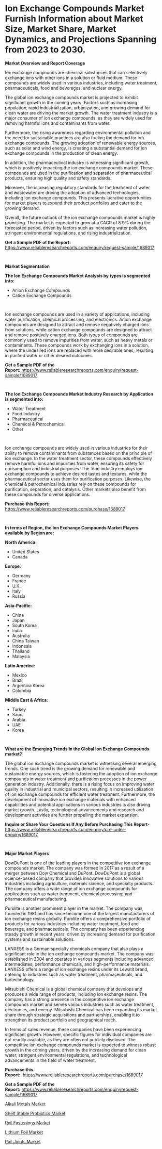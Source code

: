 <p><h1>Ion Exchange Compounds Market Furnish Information about Market Size, Market Share, Market Dynamics, and Projections Spanning from 2023 to 2030.</h1></p><p><strong>Market Overview and Report Coverage</strong></p>
<p><p>Ion exchange compounds are chemical substances that can selectively exchange ions with other ions in a solution or fluid medium. These compounds are widely used in various industries, including water treatment, pharmaceuticals, food and beverages, and nuclear energy.</p><p>The global ion exchange compounds market is projected to exhibit significant growth in the coming years. Factors such as increasing population, rapid industrialization, urbanization, and growing demand for clean water are driving the market growth. The water treatment industry is a major consumer of ion exchange compounds, as they are widely used for removing harmful ions and contaminants from water.</p><p>Furthermore, the rising awareness regarding environmental pollution and the need for sustainable practices are also fueling the demand for ion exchange compounds. The growing adoption of renewable energy sources, such as solar and wind energy, is creating a substantial demand for ion exchange compounds in the production of clean energy.</p><p>In addition, the pharmaceutical industry is witnessing significant growth, which is positively impacting the ion exchange compounds market. These compounds are used in the purification and separation of pharmaceutical products, ensuring high quality and safety standards.</p><p>Moreover, the increasing regulatory standards for the treatment of water and wastewater are driving the adoption of advanced technologies, including ion exchange compounds. This presents lucrative opportunities for market players to expand their product portfolios and cater to the growing demand.</p><p>Overall, the future outlook of the ion exchange compounds market is highly promising. The market is expected to grow at a CAGR of 8.9% during the forecasted period, driven by factors such as increasing water pollution, stringent environmental regulations, and rising industrialization.</p></p>
<p><strong>Get a Sample PDF of the Report:</strong> <a href="https://www.reliableresearchreports.com/enquiry/request-sample/1689017">https://www.reliableresearchreports.com/enquiry/request-sample/1689017</a></p>
<p>&nbsp;</p>
<p><strong>Market Segmentation</strong></p>
<p><strong>The Ion Exchange Compounds Market Analysis by types is segmented into:</strong></p>
<p><ul><li>Anion Exchange Compounds</li><li>Cation Exchange Compounds</li></ul></p>
<p>&nbsp;</p>
<p><p>Ion exchange compounds are used in a variety of applications, including water purification, chemical processing, and electronics. Anion exchange compounds are designed to attract and remove negatively charged ions from solutions, while cation exchange compounds are designed to attract and remove positively charged ions. Both types of compounds are commonly used to remove impurities from water, such as heavy metals or contaminants. These compounds work by exchanging ions in a solution, where the undesired ions are replaced with more desirable ones, resulting in purified water or other desired outcomes.</p></p>
<p><strong>Get a Sample PDF of the Report:</strong>&nbsp;<a href="https://www.reliableresearchreports.com/enquiry/request-sample/1689017">https://www.reliableresearchreports.com/enquiry/request-sample/1689017</a></p>
<p>&nbsp;</p>
<p><strong>The Ion Exchange Compounds Market Industry Research by Application is segmented into:</strong></p>
<p><ul><li>Water Treatment</li><li>Food Industry</li><li>Pharmaceutical</li><li>Chemical & Petrochemical</li><li>Other</li></ul></p>
<p>&nbsp;</p>
<p><p>Ion exchange compounds are widely used in various industries for their ability to remove contaminants from substances based on the principle of ion exchange. In the water treatment sector, these compounds effectively remove harmful ions and impurities from water, ensuring its safety for consumption and industrial purposes. The food industry employs ion exchange compounds to achieve desired tastes and textures, while the pharmaceutical sector uses them for purification purposes. Likewise, the chemical & petrochemical industries rely on these compounds for purification, separation, and catalysis. Other markets also benefit from these compounds for diverse applications.</p></p>
<p><strong>Purchase this Report:</strong>&nbsp; <a href="https://www.reliableresearchreports.com/purchase/1689017">https://www.reliableresearchreports.com/purchase/1689017</a></p>
<p>&nbsp;</p>
<p><strong>In terms of Region, the Ion Exchange Compounds Market Players available by Region are:</strong></p>
<p>
    <p> <strong> North America: </strong>
        <ul>
            <li>United States</li>
            <li>Canada</li>
        </ul>
        </p> 
    <p> <strong> Europe: </strong>
        <ul>
            <li>Germany</li>
            <li>France</li>
            <li>U.K.</li>
            <li>Italy</li>
            <li>Russia</li>
        </ul>
        </p> 
    <p> <strong> Asia-Pacific: </strong>
        <ul>
            <li>China</li>
            <li>Japan</li>
            <li>South Korea</li>
            <li>India</li>
            <li>Australia</li>
            <li>China Taiwan</li>
            <li>Indonesia</li>
            <li>Thailand</li>
            <li>Malaysia</li>
        </ul>
        </p> 
    <p> <strong> Latin America: </strong>
        <ul>
            <li>Mexico</li>
            <li>Brazil</li>
            <li>Argentina Korea</li>
            <li>Colombia</li>
        </ul>
        </p> 
    <p> <strong> Middle East & Africa: </strong>
        <ul>
            <li>Turkey</li>
            <li>Saudi</li>
            <li>Arabia</li>
            <li>UAE</li>
            <li>Korea</li>
        </ul>
    </p>
    </p>
<p>&nbsp;</p>
<p><strong>What are the Emerging Trends in the Global Ion Exchange Compounds market?</strong></p>
<p><p>The global ion exchange compounds market is witnessing several emerging trends. One such trend is the growing demand for renewable and sustainable energy sources, which is fostering the adoption of ion exchange compounds in water treatment and purification processes in the power generation industry. Additionally, there is a rising focus on improving water quality in industrial and municipal sectors, resulting in increased utilization of ion exchange compounds for efficient water treatment. Furthermore, the development of innovative ion exchange materials with enhanced capabilities and potential applications in various industries is also driving market growth. Lastly, technological advancements and research and development activities are further propelling the market expansion.</p></p>
<p><strong>Inquire or Share Your Questions If Any Before Purchasing This Report</strong>- <a href="https://www.reliableresearchreports.com/enquiry/pre-order-enquiry/1689017">https://www.reliableresearchreports.com/enquiry/pre-order-enquiry/1689017</a></p>
<p>&nbsp;</p>
<p><strong>Major Market Players</strong></p>
<p><p>DowDuPont is one of the leading players in the competitive ion exchange compounds market. The company was formed in 2017 as a result of a merger between Dow Chemical and DuPont. DowDuPont is a global science-based company that provides innovative solutions to various industries including agriculture, materials science, and specialty products. The company offers a wide range of ion exchange compounds for applications such as water treatment, chemical processing, and pharmaceutical manufacturing. </p><p>Purolite is another prominent player in the market. The company was founded in 1981 and has since become one of the largest manufacturers of ion exchange resins globally. Purolite offers a comprehensive portfolio of products for various industries including water treatment, food and beverage, and pharmaceuticals. The company has been experiencing steady growth in recent years, driven by increasing demand for purification systems and sustainable solutions.</p><p>LANXESS is a German specialty chemicals company that also plays a significant role in the ion exchange compounds market. The company was established in 2004 and operates in various segments including advanced intermediates, performance chemicals, and high-performance materials. LANXESS offers a range of ion exchange resins under its Lewatit brand, catering to industries such as water treatment, pharmaceuticals, and biotechnology.</p><p>Mitsubishi Chemical is a global chemical company that develops and produces a wide range of products, including ion exchange resins. The company has a strong presence in the competitive ion exchange compounds market and serves various industries such as water treatment, electronics, and energy. Mitsubishi Chemical has been expanding its market share through strategic acquisitions and partnerships, enabling it to strengthen its product portfolio and geographical reach.</p><p>In terms of sales revenue, these companies have been experiencing significant growth. However, specific figures for individual companies are not readily available, as they are often not publicly disclosed. The competitive ion exchange compounds market is expected to witness robust growth in the coming years, driven by the increasing demand for clean water, stringent environmental regulations, and technological advancements in the field of water treatment.</p></p>
<p><strong>Purchase this Report:</strong>&nbsp;&nbsp;<a href="https://www.reliableresearchreports.com/purchase/1689017">https://www.reliableresearchreports.com/purchase/1689017</a></p>
<p></p>
<p><strong>Get a Sample PDF of the Report:</strong>&nbsp;<a href="https://www.reliableresearchreports.com/enquiry/request-sample/1689017">https://www.reliableresearchreports.com/enquiry/request-sample/1689017</a></p>
<p><p><a href="https://www.linkedin.com/pulse/decoding-alkali-metals-market-deep-dive-latest/">Alkali Metals Market</a></p><p><a href="https://www.linkedin.com/pulse/shelf-stable-probiotics-market-research-report-provides/">Shelf Stable Probiotics Market</a></p><p><a href="https://medium.com/@nathanl41025/rail-fastenings-market-trends-forecast-and-competitive-analysis-to-2030-c323036b9369">Rail Fastenings Market</a></p><p><a href="https://www.linkedin.com/pulse/lithium-foil-market-insights-players-forecast-till-2030/">Lithium Foil Market</a></p><p><a href="https://medium.com/@keygreen5469/rail-joints-market-size-and-market-trends-complete-industry-overview-2023-to-2030-0a8d71f01885">Rail Joints Market</a></p></p>
